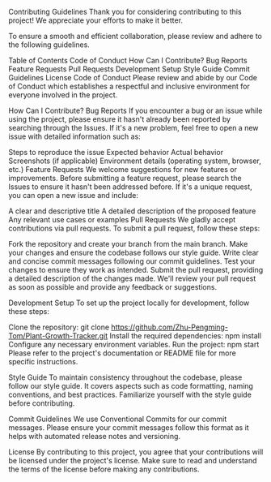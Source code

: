 Contributing Guidelines
Thank you for considering contributing to this project! We appreciate your efforts to make it better.

To ensure a smooth and efficient collaboration, please review and adhere to the following guidelines.

Table of Contents
Code of Conduct
How Can I Contribute?
Bug Reports
Feature Requests
Pull Requests
Development Setup
Style Guide
Commit Guidelines
License
Code of Conduct
Please review and abide by our Code of Conduct which establishes a respectful and inclusive environment for everyone involved in the project.

How Can I Contribute?
Bug Reports
If you encounter a bug or an issue while using the project, please ensure it hasn't already been reported by searching through the Issues. If it's a new problem, feel free to open a new issue with detailed information such as:

Steps to reproduce the issue
Expected behavior
Actual behavior
Screenshots (if applicable)
Environment details (operating system, browser, etc.)
Feature Requests
We welcome suggestions for new features or improvements. Before submitting a feature request, please search the Issues to ensure it hasn't been addressed before. If it's a unique request, you can open a new issue and include:

A clear and descriptive title
A detailed description of the proposed feature
Any relevant use cases or examples
Pull Requests
We gladly accept contributions via pull requests. To submit a pull request, follow these steps:

Fork the repository and create your branch from the main branch.
Make your changes and ensure the codebase follows our style guide.
Write clear and concise commit messages following our commit guidelines.
Test your changes to ensure they work as intended.
Submit the pull request, providing a detailed description of the changes made.
We'll review your pull request as soon as possible and provide any feedback or suggestions.

Development Setup
To set up the project locally for development, follow these steps:

Clone the repository: git clone https://github.com/Zhu-Pengming-Tom/Plant-Growth-Tracker.git
Install the required dependencies: npm install
Configure any necessary environment variables.
Run the project: npm start
Please refer to the project's documentation or README file for more specific instructions.

Style Guide
To maintain consistency throughout the codebase, please follow our style guide. It covers aspects such as code formatting, naming conventions, and best practices. Familiarize yourself with the style guide before contributing.

Commit Guidelines
We use Conventional Commits for our commit messages. Please ensure your commit messages follow this format as it helps with automated release notes and versioning.

License
By contributing to this project, you agree that your contributions will be licensed under the project's license. Make sure to read and understand the terms of the license before making any contributions.
